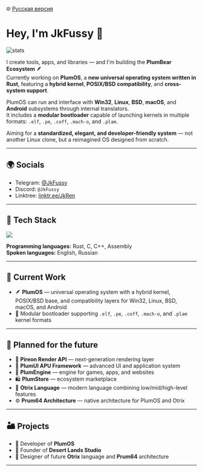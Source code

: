 🌐 [Русская версия](README.ru.md)

# Hey, I'm JkFussy 👋

![stats](https://github-readme-stats.vercel.app/api?username=JkFussy&show_icons=true&theme=dark)

I create tools, apps, and libraries — and I'm building the **PlumBear Ecosystem** 🪶  
Currently working on **PlumOS**, a **new universal operating system written in Rust**, featuring a **hybrid kernel**, **POSIX/BSD compatibility**, and **cross-system support**.

PlumOS can run and interface with **Win32**, **Linux**, **BSD**, **macOS**, and **Android** subsystems through internal translators.  
It includes a **modular bootloader** capable of launching kernels in multiple formats: `.elf`, `.pe`, `.coff`, `.mach-o`, and `.plam`.

Aiming for a **standardized, elegant, and developer-friendly system** — not another Linux clone, but a reimagined OS designed from scratch.

---

## 🌍 Socials
- Telegram: [@JkFussy](https://t.me/JkFussy)  
- Discord: `@JkFussy`  
- Linktree: [linktr.ee/JkRen](https://linktr.ee/JkRen)

---

## 🧠 Tech Stack
<p align="left">
  <img src="https://skillicons.dev/icons?i=rust,c,cpp,assembly,linux,bsd,windows,git,blender,figma,vscode" />
</p>

**Programming languages:** Rust, C, C++, Assembly  
**Spoken languages:** English, Russian

---

## 🧩 Current Work
- 🪶 **PlumOS** — universal operating system with a hybrid kernel, POSIX/BSD base, and compatibility layers for Win32, Linux, BSD, macOS, and Android  
- 🧰 Modular bootloader supporting `.elf`, `.pe`, `.coff`, `.mach-o`, and `.plam` kernel formats

---

## 🚀 Planned for the future
- 🌈 **Pireon Render API** — next-generation rendering layer  
- 🧭 **PlumUI APU Framework** — advanced UI and application system  
- 🧱 **PlumEngine** — engine for games, apps, and websites  
- 🛍 **PlumStore** — ecosystem marketplace  
- 💬 **Otrix Language** — modern language combining low/mid/high-level features  
- ⚙️ **Prum64 Architecture** — native architecture for PlumOS and Otrix

---

## 🏜 Projects
- 🧩 Developer of **PlumOS**
- 🎨 Founder of **Desert Lands Studio**
- 🧠 Designer of future **Otrix** language and **Prum64** architecture

---
